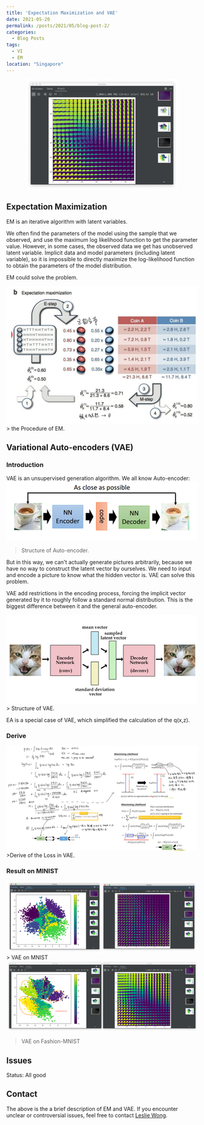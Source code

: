 ```yaml
---
title: 'Expectation Maximization and VAE'
date: 2021-05-20
permalink: /posts/2021/05/blog-post-2/
categories:
  - Blog Posts
tags:
  - VI
  - EM
location: "Singapore"
---
```

<div align = 'center'>
<img src='/images/VAE03.png' width = "400" >
</div>


## Expectation Maximization

EM is an iterative algorithm with latent variables.

We often find the parameters of the model using the sample that we observed, and use the maximum log likelihood function to get the parameter value. However, in some cases, the observed data we get has unobserved latent variable. Implicit data and model parameters (including latent variable), so it is impossible to directly maximize the log-likelihood function to obtain the parameters of the model distribution.

EM could solve the problem.

<img src='/images/EM_top.png'>
> the Procedure of EM. 


## Variational Auto-encoders (VAE)
 
### Introduction 
VAE is an unsupervised generation algorithm. 
We all know Auto-encoder:
<img src='/images/VAE_autoe.png'>
> Structure of Auto-encoder.  

But in this way, we can't actually generate pictures arbitrarily, because we have no way to construct the latent vector by ourselves. We need to input and encode a picture to know what the hidden vector is. VAE can solve this problem.

VAE add restrictions in the encoding process, forcing the implicit vector generated by it to roughly follow a standard normal distribution. This is the biggest difference between it and the general auto-encoder. 

<img src='/images/vae.png'>
> Structure of VAE.  

EA is a special case of VAE, which simplified the calculation of the q(x,z).   

### Derive  
<img src='/images/vae_derive.png'>
>Derive of the Loss in VAE.

### Result on MINIST  

<img src='/images/vae_result01.png'>
> VAE on MNIST 

<img src='/images/vae_result02.png'>

> VAE on Fashion-MNIST


##  Issues

Status: All good




## Contact
The above is the a brief description of EM and VAE. If you encounter unclear or controversial issues, feel free to contact [Leslie Wong](yushuowang@outlook.com).